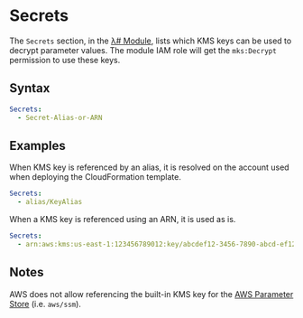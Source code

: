 # Secrets

The `Secrets` section, in the [λ# Module](Index.md), lists which KMS keys can be used to decrypt parameter values. The module IAM role will get the `mks:Decrypt` permission to use these keys.

## Syntax

```yaml
Secrets:
  - Secret-Alias-or-ARN
```

## Examples

When KMS key is referenced by an alias, it is resolved on the account used when deploying the CloudFormation template.

```yaml
Secrets:
  - alias/KeyAlias
```

When a KMS key is referenced using an ARN, it is used as is.

```yaml
Secrets:
  - arn:aws:kms:us-east-1:123456789012:key/abcdef12-3456-7890-abcd-ef1234567890
```

## Notes

AWS does not allow referencing the built-in KMS key for the [AWS Parameter Store](https://aws.amazon.com/systems-manager/features/#Parameter_Store) (i.e. `aws/ssm`).